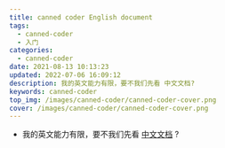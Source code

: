 ```yaml
---
title: canned coder English document
tags:
  - canned-coder
  - 入门
categories:
  - canned-coder
date: 2021-08-13 10:13:23
updated: 2022-07-06 16:09:12
description: 我的英文能力有限，要不我们先看 中文文档?
keywords: canned-coder
top_img: /images/canned-coder/canned-coder-cover.png
cover: /images/canned-coder/canned-coder-cover.png
---
```


* 我的英文能力有限，要不我们先看 [中文文档](/canned-coder/README_zh/) ?